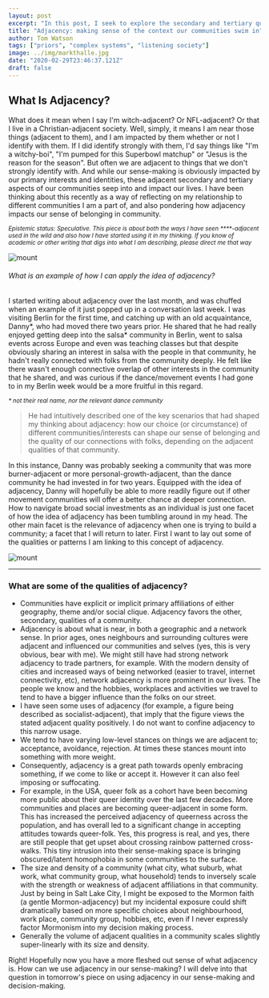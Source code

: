 ```yaml
---
layout: post
excerpt: "In this post, I seek to explore the secondary and tertiary qualities of our societies, cities, organizations, workplaces, and communities; surfacing these qualities can help us navigate our social context and build better communities."
title: "Adjacency: making sense of the context our communities swim in"
author: Tom Watson
tags: ["priors", "complex systems", "listening society"]
image: ../img/markthalle.jpg
date: "2020-02-29T23:46:37.121Z"
draft: false
---
```


## What Is Adjacency?

What does it mean when I say I'm witch-adjacent? Or NFL-adjacent? Or that I live in a Christian-adjacent society. Well, simply, it means I am near those things (adjacent to them), and I am impacted by them whether or not I identify with them. If I did identify strongly with them, I'd say things like "I'm a witchy-boi", "I'm pumped for this Superbowl matchup" or "Jesus is the reason for the season". But often we are adjacent to things that we don't strongly identify with. And while our sense-making is obviously impacted by our primary interests and identities, these adjacent secondary and tertiary aspects of our communities seep into and impact our lives. I have been thinking about this recently as a way of reflecting on my relationship to different communities I am a part of, and also pondering how adjacency impacts our sense of belonging in community.

<sub>_Epistemic status: Speculative. This piece is about both the ways I have seen ****-adjacent used in the wild and also how I have started using it in my thinking. If you know of academic or other writing that digs into what I am describing, please direct me that way_<sub/>

![mount](/img/tennessee.jpg)

###### What is an example of how I can apply the idea of adjacency?

I started writing about adjacency over the last month, and was chuffed when an example of it just popped up in a conversation last week. I was visiting Berlin for the first time, and catching up with an old acquaintance, Danny\*, who had moved there two years prior. He shared that he had really enjoyed getting deep into the salsa\* community in Berlin, went to salsa events across Europe and even was teaching classes but that despite obviously sharing an interest in salsa with the people in that community, he hadn't really connected with folks from the community deeply. He felt like there wasn't enough connective overlap of other interests in the community that he shared, and was curious if the dance/movement events I had gone to in my Berlin week would be a more fruitful in this regard. 

<sub>_* not their real name, nor the relevant dance community_<sub/>

> He had intuitively described one of the key scenarios that had shaped my thinking about adjacency: how our choice (or circumstance) of different communities/interests can shape our sense of belonging and the quality of our connections with folks, depending on the adjacent qualities of that community. 

In this instance, Danny was probably seeking a community that was more burner-adjacent or more personal-growth-adjacent, than the dance community he had invested in for two years. Equipped with the idea of adjacency, Danny will hopefully be able to more readily figure out if other movement communities will offer a better chance at deeper connection. How to navigate broad social investments as an individual is just one facet of how the idea of adjacency has been tumbling around in my head. The other main facet is the relevance of adjacency when one is trying to build a community; a facet that I will return to later. First I want to lay out some of the qualities or patterns I am linking to this concept of adjacency.

![mount](/img/mount.jpg)

---

### What are some of the qualities of adjacency?
- Communities have explicit or implicit primary affiliations of either geography, theme and/or social clique. Adjacency favors the other, secondary, qualities of a community.
- Adjacency is about what is near, in both a geographic and a network sense. In prior ages, ones neighbours and surrounding cultures were adjacent and influenced our communities and selves (yes, this is very obvious, bear with me). We might still have had strong network adjacency to trade partners, for example. With the modern density of cities and increased ways of being networked (easier to travel, internet connectivity, etc), network adjacency is more prominent in our lives. The people we know and the hobbies, workplaces and activities we travel to tend to have a bigger influence than the folks on our street.
- I have seen some uses of adjacency (for example, a figure being described as socialist-adjacent), that imply that the figure views the stated adjacent quality positively. I do not want to confine adjacency to this narrow usage.
- We tend to have varying low-level stances on things we are adjacent to; acceptance, avoidance, rejection. At times these stances mount into something with more weight.
- Consequently, adjacency is a great path towards openly embracing something, if we come to like or accept it. However it can also feel imposing or suffocating. 
- For example, in the USA, queer folk as a cohort have been becoming more public about their queer identity over the last few decades. More communities and places are becoming queer-adjacent in some form. This has increased the perceived adjacency of queerness across the population, and has overall led to a significant change in accepting attitudes towards queer-folk. Yes, this progress is real, and yes, there are still people that get upset about crossing rainbow patterned cross-walks. This tiny intrusion into their sense-making space is bringing obscured/latent homophobia in some communities to the surface.
- The size and density of a community (what city, what suburb, what work, what community group, what household) tends to inversely scale with the strength or weakness of adjacent affiliations in that community. Just by being in Salt Lake City, I might be exposed to the Mormon faith (a gentle Mormon-adjacency) but my incidental exposure could shift dramatically based on more specific choices about neighbourhood, work place, community group, hobbies, etc, even if I never expressly factor Mormonism into my decision making process.
- Generally the volume of adjacent qualities in a community scales slightly super-linearly with its size and density. 

Right! Hopefully now you have a more fleshed out sense of what adjacency is. How can we use adjacency in our sense-making? I will delve into that question in tomorrow's piece on using adjacency in our sense-making and decision-making.

